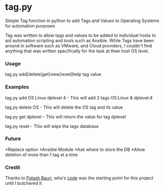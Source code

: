 # tag.py
Simple Tag function in python to add Tags and Values to Operating Systems for automation purposes

Tag was written to allow tags and values to be added to individual hosts to aid automation scripting and tools such as Ansible. While Tags have been around in software such as VMware, and Cloud providers, I couldn't find anything that was written specifically for the task at thee host OS level.

### Usage

tag.py add|delete|get|view|reset|help tag value 

### Examples

tag.py add OS Linux dplevel 4 - This will add 2 tags OS:Linux & dplevel:4

tag.py delete OS - This will delete the OS tag and its value

tag.py get dplevel - This will return the value for tag dplevel

tag.py reset - This will wipe the tags database

### Future 

*Replace option
*Ansible Module
*Ask where to store the DB
*Allow deletion of more than 1 tag at a time

### Credit

Thanks to [Palash Bauri](https://www.freecodecamp.org/news/author/palash/), who's [code](https://www.freecodecamp.org/news/how-to-write-a-simple-toy-database-in-python-within-minutes-51ff49f47f1/) was the starting point for this project until I butchered it 
